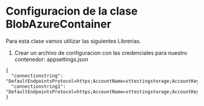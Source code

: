 # Configuracion de la clase BlobAzureContainer
Para esta clase vamos utilizar las siguientes Librerias. 

1. Crear un archivo de configuracion con las credenciales para nuestro contenedor: appsettings.json

```b
{
  "connectionstring": "DefaultEndpointsProtocol=https;AccountName=sttestingstorage;AccountKey=N/X1bpavjr1tDWPiOgDCZGbUdKq0GcxuJf+jY+58q2TjfX+oFW8FvdC7HOLBKGwrlY1Edo83i9tqHkFHnFTRDA==;EndpointSuffix=core.windows.net",
  "connectionstring1": "DefaultEndpointsProtocol=https;AccountName=sttestingstorage;AccountKey=N/X1bpavjr1tDWPiOgDCZGbUdKq0GcxuJf+jY+58q2TjfX+oFW8FvdC7HOLBKGwrlY1Edo83i9tqHkFHnFTRDA==;EndpointSuffix=core.windows.net"
}
```